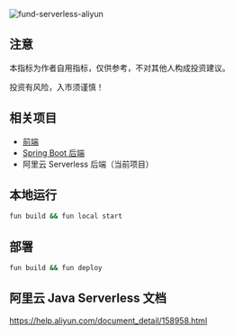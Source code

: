 ![fund-serverless-aliyun](https://socialify.git.ci/jerryshell/fund-serverless-aliyun/image?description=1&font=Inter&forks=1&issues=1&language=1&owner=1&pattern=Brick%20Wall&pulls=1&stargazers=1&theme=Dark)

## 注意

本指标为作者自用指标，仅供参考，不对其他人构成投资建议。

投资有风险，入市须谨慎！

## 相关项目

* [前端](https://github.com/jerryshell/fund-web)
* [Spring Boot 后端](https://github.com/jerryshell/fund-server)
* 阿里云 Serverless 后端（当前项目）

## 本地运行

```bash
fun build && fun local start
```

## 部署

```bash
fun build && fun deploy
```

## 阿里云 Java Serverless 文档

https://help.aliyun.com/document_detail/158958.html
